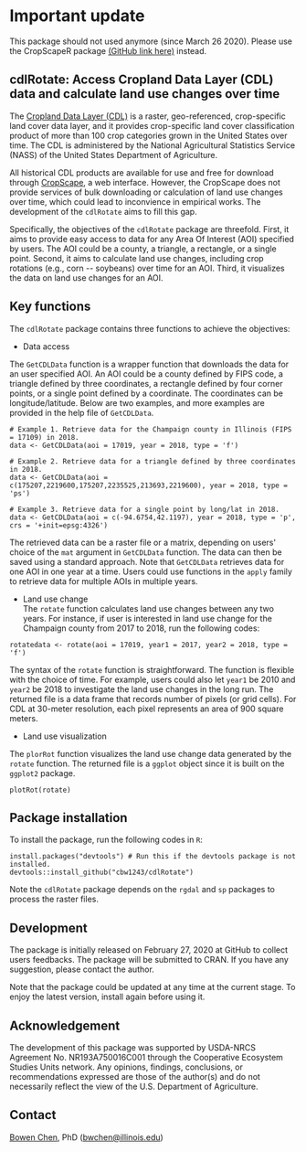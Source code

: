 # Important update

This package should not used anymore (since March 26 2020). Please use the CropScapeR package [(GitHub link here)](https://github.com/cbw1243/CropScapeR) instead.

## cdlRotate: Access Cropland Data Layer (CDL) data and calculate land use changes over time

The [Cropland Data Layer (CDL)](https://www.nass.usda.gov/Research_and_Science/Cropland/sarsfaqs2.php) is a raster, geo-referenced, crop-specific land cover data layer, and it provides crop-specific land cover classification product of more than 100 crop categories grown in the United States over time. The CDL is administered by the National Agricultural Statistics Service (NASS) of the United States Department of Agriculture. 

All historical CDL products are available for use and free for download through [CropScape](https://nassgeodata.gmu.edu/CropScape/), a web interface. However, the CropScape does not provide services of bulk downloading or calculation of land use changes over time, which could lead to inconvience in empirical works. The development of the `cdlRotate` aims to fill this gap. 

Specifically, the objectives of the `cdlRotate` package are threefold. First, it aims to provide easy access to data for any Area Of Interest (AOI) specified by users. The AOI could be a county, a triangle, a rectangle, or a single point. Second, it aims to calculate land use changes, including crop rotations (e.g., corn -- soybeans) over time for an AOI. Third, it visualizes the data on land use changes for an AOI. 

## Key functions   
The `cdlRotate` package contains three functions to achieve the objectives: 

- Data access    

The `GetCDLData` function is a wrapper function that downloads the data for an user specified AOI. An AOI could be a county defined by FIPS code, a triangle defined by three coordinates, a rectangle defined by four corner points, or a single point defined by a coordinate. The coordinates can be longitude/latitude. Below are two examples, and more examples are provided in the help file of `GetCDLData`.    
```
# Example 1. Retrieve data for the Champaign county in Illinois (FIPS = 17109) in 2018.
data <- GetCDLData(aoi = 17019, year = 2018, type = 'f')

# Example 2. Retrieve data for a triangle defined by three coordinates in 2018.
data <- GetCDLData(aoi = c(175207,2219600,175207,2235525,213693,2219600), year = 2018, type = 'ps')

# Example 3. Retrieve data for a single point by long/lat in 2018.
data <- GetCDLData(aoi = c(-94.6754,42.1197), year = 2018, type = 'p', crs = '+init=epsg:4326')
```
The retrieved data can be a raster file or a matrix, depending on users' choice of the `mat` argument in `GetCDLData` function. The data can then be saved using a standard approach. Note that `GetCDLData` retrieves data for one AOI in one year at a time. Users could use functions in the `apply` family to retrieve data for multiple AOIs in multiple years.   

- Land use change   
The `rotate` function calculates land use changes between any two years. For instance, if user is interested in land use change for the Champaign county from 2017 to 2018, run the following codes: 
```
rotatedata <- rotate(aoi = 17019, year1 = 2017, year2 = 2018, type = 'f')
```
The syntax of the `rotate` function is straightforward. The function is flexible with the choice of time. For example, users could also let `year1` be 2010 and `year2` be 2018 to investigate the land use changes in the long run. The returned file is a data frame that records number of pixels (or grid cells). For CDL at 30-meter resolution, each pixel represents an area of 900 square meters.   

- Land use visualization   

The `plorRot` function visualizes the land use change data generated by the `rotate` function. The returned file is a `ggplot` object since it is built on the `ggplot2` package.    
```
plotRot(rotate) 
```

## Package installation   
To install the package, run the following codes in `R`:
```
install.packages("devtools") # Run this if the devtools package is not installed.     
devtools::install_github("cbw1243/cdlRotate")  
```
Note the `cdlRotate` package depends on the `rgdal` and `sp` packages to process the raster files. 

## Development   
The package is initially released on February 27, 2020 at GitHub to collect users feedbacks. The package will be submitted to CRAN. If you have any suggestion, please contact the author.

Note that the package could be updated at any time at the current stage. To enjoy the latest version, install again before using it.

## Acknowledgement      
The development of this package was supported by USDA-NRCS Agreement No. NR193A750016C001 through the Cooperative Ecosystem Studies Units network. Any opinions, findings, conclusions, or recommendations expressed are those of the author(s) and do not necessarily reflect the view of the U.S. Department of Agriculture. 

## Contact   
[Bowen Chen](https://sites.google.com/view/bwchen), PhD (bwchen@illinois.edu)
